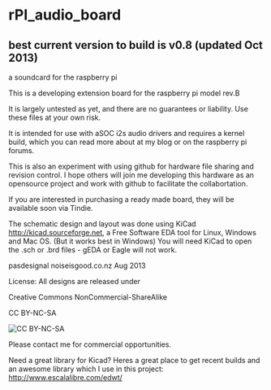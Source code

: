 rPI_audio_board
===============
best current version to build is v0.8 (updated Oct 2013)
-------------------------------------
a soundcard for the raspberry pi

This is a developing extension board for the raspberry pi model rev.B

It is largely untested as yet, and there are no guarantees or liability. Use these files at your own risk.

It is intended for use with aSOC i2s audio drivers and requires a kernel build, which you can read more about at my blog or on the raspberry pi forums.

This is also an experiment with using github for hardware file sharing and revision control. I hope others will join me developing this hardware as an opensource project and work with github to facilitate the collabortation. 

If you are interested in purchasing a ready made board, they will be available soon via Tindie.

The schematic design and layout was done using KiCad http://kicad.sourceforge.net, a Free Software EDA tool for Linux, Windows and Mac OS. (But it works best in Windows) You will need KiCad to open the .sch or .brd files - gEDA or Eagle will not work.

pasdesignal 
noiseisgood.co.nz
Aug 2013

License: All designs are released under 

Creative Commons NonCommercial-ShareAlike 

CC BY-NC-SA

![CC BY-NC-SA](http://i.creativecommons.org/l/by-nc-sa/3.0/88x31.png)

Please contact me for commercial opportunities. 

Need a great library for Kicad?
Heres a great place to get recent builds and an awesome library which I use in this project:
http://www.escalalibre.com/edwt/
